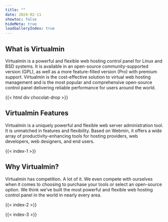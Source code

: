 ```yaml
---
title: ""
date: 2024-02-11
showtoc: false
hideMeta: true
loadGalleryIndex: true
---
```


## What is Virtualmin

Virtualmin is a powerful and flexible web hosting control panel for Linux and BSD systems. It is available in an open-source community-supported version (GPL), as well as a more feature-filled version (Pro) with premium support. Virtualmin is the cost-effective solution to virtual web hosting management and is the most popular and comprehensive open-source control panel delivering reliable performance for users around the world.

{{< html div chocolat-drop >}}

## Virtualmin Features
Virtualmin is a uniquely powerful and flexible web server administration tool. It is unmatched in features and flexibility. Based on Webmin, it offers a wide array of productivity-enhancing tools for hosting providers, web developers, web designers, and end users.

{{< index-1 >}}

## Why Virtualmin?

Virtualmin has competition. A lot of it. We even compete with ourselves when it comes to choosing to purchase your tools or select an open-source option. We think we’ve built the most powerful and flexible web hosting control panel in the world in nearly every area.

{{< index-2 >}}

{{< index-3 >}}
